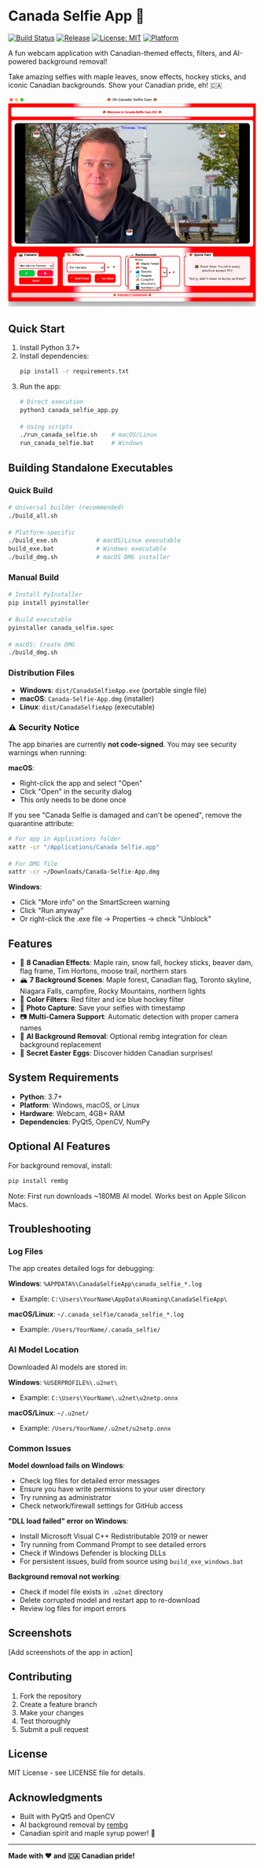# Canada Selfie App 🍁

[![Build Status](https://github.com/menemy/canada-selfie-app/workflows/🧪%20Test%20Canada%20Selfie%20App/badge.svg)](https://github.com/menemy/canada-selfie-app/actions)
[![Release](https://github.com/menemy/canada-selfie-app/workflows/🍁%20Build%20Canada%20Selfie%20Releases/badge.svg)](https://github.com/menemy/canada-selfie-app/actions)
[![License: MIT](https://img.shields.io/badge/License-MIT-yellow.svg)](https://opensource.org/licenses/MIT)
[![Platform](https://img.shields.io/badge/platform-Windows%20%7C%20macOS%20%7C%20Linux-lightgrey)](https://github.com/menemy/canada-selfie-app/releases)

A fun webcam application with Canadian-themed effects, filters, and AI-powered background removal!

Take amazing selfies with maple leaves, snow effects, hockey sticks, and iconic Canadian backgrounds. Show your Canadian pride, eh! 🇨🇦

![Canada Selfie App Screenshot](screenshots/app-screenshot.png)

## Quick Start

1. Install Python 3.7+
2. Install dependencies:
   ```bash
   pip install -r requirements.txt
   ```
3. Run the app:
   ```bash
   # Direct execution
   python3 canada_selfie_app.py
   
   # Using scripts
   ./run_canada_selfie.sh    # macOS/Linux
   run_canada_selfie.bat     # Windows
   ```

## Building Standalone Executables

### Quick Build
```bash
# Universal builder (recommended)
./build_all.sh

# Platform-specific
./build_exe.sh           # macOS/Linux executable
build_exe.bat            # Windows executable  
./build_dmg.sh           # macOS DMG installer
```

### Manual Build
```bash
# Install PyInstaller
pip install pyinstaller

# Build executable
pyinstaller canada_selfie.spec

# macOS: Create DMG
./build_dmg.sh
```

### Distribution Files
- **Windows**: `dist/CanadaSelfieApp.exe` (portable single file)
- **macOS**: `Canada-Selfie-App.dmg` (installer)
- **Linux**: `dist/CanadaSelfieApp` (executable)

### ⚠️ Security Notice

The app binaries are currently **not code-signed**. You may see security warnings when running:

**macOS**: 
- Right-click the app and select "Open" 
- Click "Open" in the security dialog
- This only needs to be done once

If you see "Canada Selfie is damaged and can't be opened", remove the quarantine attribute:
```bash
# For app in Applications folder
xattr -cr "/Applications/Canada Selfie.app"

# For DMG file
xattr -cr ~/Downloads/Canada-Selfie-App.dmg
```

**Windows**:
- Click "More info" on the SmartScreen warning
- Click "Run anyway"
- Or right-click the .exe file → Properties → check "Unblock"

## Features

- 🍁 **8 Canadian Effects**: Maple rain, snow fall, hockey sticks, beaver dam, flag frame, Tim Hortons, moose trail, northern stars
- 🏔️ **7 Background Scenes**: Maple forest, Canadian flag, Toronto skyline, Niagara Falls, campfire, Rocky Mountains, northern lights
- 🎨 **Color Filters**: Red filter and ice blue hockey filter
- 📸 **Photo Capture**: Save your selfies with timestamp
- 📷 **Multi-Camera Support**: Automatic detection with proper camera names
- 🤖 **AI Background Removal**: Optional rembg integration for clean background replacement
- 🎉 **Secret Easter Eggs**: Discover hidden Canadian surprises!

## System Requirements

- **Python**: 3.7+ 
- **Platform**: Windows, macOS, or Linux
- **Hardware**: Webcam, 4GB+ RAM
- **Dependencies**: PyQt5, OpenCV, NumPy

## Optional AI Features

For background removal, install:
```bash
pip install rembg
```
Note: First run downloads ~180MB AI model. Works best on Apple Silicon Macs.

## Troubleshooting

### Log Files
The app creates detailed logs for debugging:

**Windows**: `%APPDATA%\CanadaSelfieApp\canada_selfie_*.log`
- Example: `C:\Users\YourName\AppData\Roaming\CanadaSelfieApp\`

**macOS/Linux**: `~/.canada_selfie/canada_selfie_*.log`
- Example: `/Users/YourName/.canada_selfie/`

### AI Model Location
Downloaded AI models are stored in:

**Windows**: `%USERPROFILE%\.u2net\`
- Example: `C:\Users\YourName\.u2net\u2netp.onnx`

**macOS/Linux**: `~/.u2net/`
- Example: `/Users/YourName/.u2net/u2netp.onnx`

### Common Issues

**Model download fails on Windows**:
- Check log files for detailed error messages
- Ensure you have write permissions to your user directory
- Try running as administrator
- Check network/firewall settings for GitHub access

**"DLL load failed" error on Windows**:
- Install Microsoft Visual C++ Redistributable 2019 or newer
- Try running from Command Prompt to see detailed errors
- Check if Windows Defender is blocking DLLs
- For persistent issues, build from source using `build_exe_windows.bat`

**Background removal not working**:
- Check if model file exists in `.u2net` directory
- Delete corrupted model and restart app to re-download
- Review log files for import errors

## Screenshots

[Add screenshots of the app in action]

## Contributing

1. Fork the repository
2. Create a feature branch
3. Make your changes
4. Test thoroughly
5. Submit a pull request

## License

MIT License - see LICENSE file for details.

## Acknowledgments

- Built with PyQt5 and OpenCV
- AI background removal by [rembg](https://github.com/danielgatis/rembg)
- Canadian spirit and maple syrup power! 🍁

---

**Made with ❤️ and 🇨🇦 Canadian pride!**